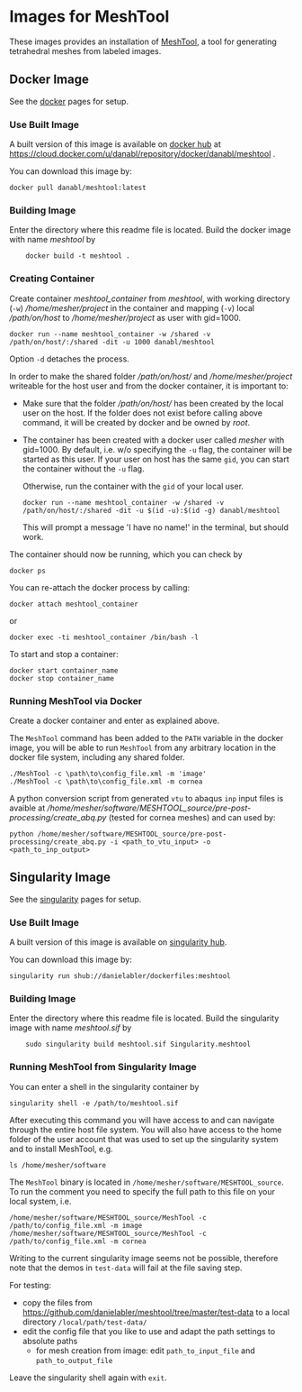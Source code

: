# Images for MeshTool

These images provides an installation of [MeshTool](https://c4science.ch/diffusion/9312/meshtool.git), 
a tool for generating tetrahedral meshes from labeled images.

## Docker Image 

See the [docker](https://www.docker.com/) pages for setup. 

### Use Built Image
A built version of this image is available on [docker hub](https://hub.docker.com/) at
https://cloud.docker.com/u/danabl/repository/docker/danabl/meshtool .

You can download this image by:

```
docker pull danabl/meshtool:latest
```  

### Building Image
Enter the directory where this readme file is located.
Build the docker image with name *meshtool* by

```
    docker build -t meshtool .
```

### Creating Container

Create container *meshtool_container* from *meshtool*, with working directory
(`-w`) */home/mesher/project* in the container and mapping (`-v`) local
*/path/on/host* to */home/mesher/project* as user with gid=1000.

```
docker run --name meshtool_container -w /shared -v /path/on/host/:/shared -dit -u 1000 danabl/meshtool
```
Option `-d` detaches the process.

In order to make the shared folder */path/on/host/* and */home/mesher/project* writeable for the host user and from 
the docker container, it is important to:
- Make sure that the folder */path/on/host/* has been created by the local user on the host. 
  If the folder does not exist before calling above command, it will be created by docker and be owned by *root*.
- The container has been created with a docker user called *mesher* with gid=1000.
  By default, i.e. w/o specifying the `-u` flag, the container will be started as this user.
  If your user on host has the same `gid`, you can start the container without the `-u` flag.
  
  Otherwise, run the container with the `gid` of your local user. 
  ```
  docker run --name meshtool_container -w /shared -v /path/on/host/:/shared -dit -u $(id -u):$(id -g) danabl/meshtool
  ```
  This will prompt a message 'I have no name!' in the terminal, but should work.
  
The container should now be running, which you can check by
```shell script
docker ps
```

You can re-attach the docker process by calling:
```shell script
docker attach meshtool_container
```
or 
```
docker exec -ti meshtool_container /bin/bash -l
```

To start and stop a container:
```
docker start container_name
docker stop container_name
```

### Running MeshTool via Docker

Create a docker container and enter as explained above.

The `MeshTool` command has been added to the `PATH` variable in the docker image, you will be able to 
run `MeshTool` from any arbitrary location in the docker file system, including any shared folder.

```
./MeshTool -c \path\to\config_file.xml -m 'image'
./MeshTool -c \path\to\config_file.xml -m cornea
```

A python conversion script from generated `vtu` to abaqus `inp` input files is avaible at _/home/mesher/software/MESHTOOL_source/pre-post-processing/create_abq.py_ (tested for cornea meshes) and can used by:

```
python /home/mesher/software/MESHTOOL_source/pre-post-processing/create_abq.py -i <path_to_vtu_input> -o <path_to_inp_output>
```


## Singularity Image 

See the [singularity](https://sylabs.io/docs/) pages for setup. 

### Use Built Image

A built version of this image is available on [singularity hub](https://singularity-hub.org/). 

You can download this image by:

```
singularity run shub://danielabler/dockerfiles:meshtool
```

### Building Image
Enter the directory where this readme file is located.
Build the singularity image with name *meshtool.sif* by

```
    sudo singularity build meshtool.sif Singularity.meshtool
```

### Running MeshTool from Singularity Image

You can enter a shell in the singularity container by

```
singularity shell -e /path/to/meshtool.sif
```

After executing this command you will have access to and can navigate through the entire host file system.
You will also have access to the home folder of the user account that was used to set up the singularity system and
to install MeshTool, e.g.

```shell script
ls /home/mesher/software
```

The `MeshTool` binary is located in `/home/mesher/software/MESHTOOL_source`. To run the comment you need to specify the full path to this file on your local system, i.e.

```
/home/mesher/software/MESHTOOL_source/MeshTool -c /path/to/config_file.xml -m image
/home/mesher/software/MESHTOOL_source/MeshTool -c /path/to/config_file.xml -m cornea
```
Writing to the current singularity image seems not be possible, therefore note that the demos in `test-data` will fail at the file saving step.

For testing:
- copy the files from https://github.com/danielabler/meshtool/tree/master/test-data to a local directory `/local/path/test-data/`
- edit the config file that you like to use and adapt the path settings to absolute paths
  - for mesh creation from image: edit `path_to_input_file` and `path_to_output_file`

Leave the singularity shell again with `exit`.

